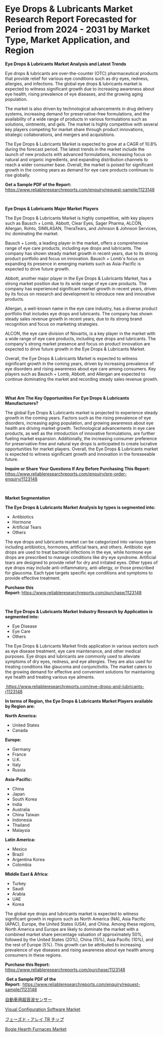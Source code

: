 <p><h1>Eye Drops & Lubricants Market Research Report Forecasted for Period from 2024 -  2031 by Market Type, Market Application, and Region</h1></p><p><strong>Eye Drops & Lubricants Market Analysis and Latest Trends</strong></p>
<p><p>Eye drops & lubricants are over-the-counter (OTC) pharmaceutical products that provide relief for various eye conditions such as dry eyes, redness, allergies, and infections. The global eye drops & lubricants market is expected to witness significant growth due to increasing awareness about eye health, rising prevalence of eye diseases, and the growing aging population.</p><p>The market is also driven by technological advancements in drug delivery systems, increasing demand for preservative-free formulations, and the availability of a wide range of products in various formulations such as solutions, ointments, and gels. The market is highly competitive with several key players competing for market share through product innovations, strategic collaborations, and mergers and acquisitions.</p><p>The Eye Drops & Lubricants Market is expected to grow at a CAGR of 10.8% during the forecast period. The latest trends in the market include the launch of new products with advanced formulations, increasing focus on natural and organic ingredients, and expanding distribution channels to reach a wider consumer base. Overall, the market is poised for significant growth in the coming years as demand for eye care products continues to rise globally.</p></p>
<p><strong>Get a Sample PDF of the Report:&nbsp;</strong> <a href="https://www.reliableresearchreports.com/enquiry/request-sample/1123148">https://www.reliableresearchreports.com/enquiry/request-sample/1123148</a></p>
<p>&nbsp;</p>
<p><strong>Eye Drops & Lubricants Major Market Players</strong></p>
<p><p>The Eye Drops & Lubricants Market is highly competitive, with key players such as Bausch + Lomb, Abbott, Clear Eyes, Sager Pharma, ALCON, Allergan, Rohto, SIMILASAN, TheraTears, and Johnson & Johnson Services, Inc dominating the market.</p><p>Bausch + Lomb, a leading player in the market, offers a comprehensive range of eye care products, including eye drops and lubricants. The company has shown steady market growth in recent years, due to its strong product portfolio and focus on innovation. Bausch + Lomb's focus on expanding its presence in emerging markets such as Asia-Pacific is expected to drive future growth.</p><p>Abbott, another major player in the Eye Drops & Lubricants Market, has a strong market position due to its wide range of eye care products. The company has experienced significant market growth in recent years, driven by its focus on research and development to introduce new and innovative products.</p><p>Allergan, a well-known name in the eye care industry, has a diverse product portfolio that includes eye drops and lubricants. The company has shown steady sales revenue growth in recent years, due to its strong brand recognition and focus on marketing strategies.</p><p>ALCON, the eye care division of Novartis, is a key player in the market with a wide range of eye care products, including eye drops and lubricants. The company's strong market presence and focus on product innovation are expected to drive future growth in the Eye Drops & Lubricants Market.</p><p>Overall, the Eye Drops & Lubricants Market is expected to witness significant growth in the coming years, driven by increasing prevalence of eye disorders and rising awareness about eye care among consumers.	Key players such as Bausch + Lomb, Abbott, and Allergan are expected to continue dominating the market and recording steady sales revenue growth.</p></p>
<p>&nbsp;</p>
<p><strong>What Are The Key Opportunities For Eye Drops & Lubricants Manufacturers?</strong></p>
<p><p>The global Eye Drops & Lubricants market is projected to experience steady growth in the coming years. Factors such as the rising prevalence of eye disorders, increasing aging population, and growing awareness about eye health are driving market growth. Technological advancements in eye care products, as well as the introduction of innovative formulations, are further fueling market expansion. Additionally, the increasing consumer preference for preservative-free and natural eye drops is anticipated to create lucrative opportunities for market players. Overall, the Eye Drops & Lubricants market is expected to witness significant growth and innovation in the foreseeable future.</p></p>
<p><strong>Inquire or Share Your Questions If Any Before Purchasing This Report:</strong> <a href="https://www.reliableresearchreports.com/enquiry/pre-order-enquiry/1123148">https://www.reliableresearchreports.com/enquiry/pre-order-enquiry/1123148</a></p>
<p>&nbsp;</p>
<p><strong>Market Segmentation</strong></p>
<p><strong>The Eye Drops & Lubricants Market Analysis by types is segmented into:</strong></p>
<p><ul><li>Antibiotics</li><li>Hormone</li><li>Artificial Tears</li><li>Others</li></ul></p>
<p><p>The eye drops and lubricants market can be categorized into various types including antibiotics, hormones, artificial tears, and others. Antibiotic eye drops are used to treat bacterial infections in the eye, while hormone eye drops are prescribed to manage conditions like dry eye syndrome. Artificial tears are designed to provide relief for dry and irritated eyes. Other types of eye drops may include anti-inflammatory, anti-allergy, or those prescribed for glaucoma. Each type targets specific eye conditions and symptoms to provide effective treatment.</p></p>
<p><strong>Purchase this Report:&nbsp;</strong><a href="https://www.reliableresearchreports.com/purchase/1123148">https://www.reliableresearchreports.com/purchase/1123148</a></p>
<p>&nbsp;</p>
<p><strong>The Eye Drops & Lubricants Market Industry Research by Application is segmented into:</strong></p>
<p><ul><li>Eye Disease</li><li>Eye Care</li><li>Others</li></ul></p>
<p><p>The Eye Drops & Lubricants Market finds application in various sectors such as eye disease treatment, eye care maintenance, and other medical purposes. Eye drops and lubricants are commonly used to alleviate symptoms of dry eyes, redness, and eye allergies. They are also used for treating conditions like glaucoma and conjunctivitis. The market caters to the growing demand for effective and convenient solutions for maintaining eye health and treating various eye ailments.</p></p>
<p><a href="https://www.reliableresearchreports.com/eye-drops-and-lubricants-r1123148">&nbsp;https://www.reliableresearchreports.com/eye-drops-and-lubricants-r1123148</a></p>
<p><strong>In terms of Region, the Eye Drops & Lubricants Market Players available by Region are:</strong></p>
<p>
    <p> <strong> North America: </strong>
        <ul>
            <li>United States</li>
            <li>Canada</li>
        </ul>
        </p> 
    <p> <strong> Europe: </strong>
        <ul>
            <li>Germany</li>
            <li>France</li>
            <li>U.K.</li>
            <li>Italy</li>
            <li>Russia</li>
        </ul>
        </p> 
    <p> <strong> Asia-Pacific: </strong>
        <ul>
            <li>China</li>
            <li>Japan</li>
            <li>South Korea</li>
            <li>India</li>
            <li>Australia</li>
            <li>China Taiwan</li>
            <li>Indonesia</li>
            <li>Thailand</li>
            <li>Malaysia</li>
        </ul>
        </p> 
    <p> <strong> Latin America: </strong>
        <ul>
            <li>Mexico</li>
            <li>Brazil</li>
            <li>Argentina Korea</li>
            <li>Colombia</li>
        </ul>
        </p> 
    <p> <strong> Middle East & Africa: </strong>
        <ul>
            <li>Turkey</li>
            <li>Saudi</li>
            <li>Arabia</li>
            <li>UAE</li>
            <li>Korea</li>
        </ul>
    </p>
    </p>
<p><p>The global eye drops and lubricants market is expected to witness significant growth in regions such as North America (NA), Asia Pacific (APAC), Europe, the United States (USA), and China. Among these regions, North America and Europe are likely to dominate the market with a combined market share percentage valuation of approximately 50%, followed by the United States (20%), China (15%), Asia Pacific (10%), and the rest of Europe (5%). This growth can be attributed to increasing prevalence of eye diseases and rising awareness about eye health among consumers in these regions.</p></p>
<p><strong>Purchase this Report: </strong><a href="https://www.reliableresearchreports.com/purchase/1123148">https://www.reliableresearchreports.com/purchase/1123148</a></p>
<p>&nbsp;<strong>Get a Sample PDF of the Report:&nbsp;&nbsp;</strong><a href="https://www.reliableresearchreports.com/enquiry/request-sample/1123148">https://www.reliableresearchreports.com/enquiry/request-sample/1123148</a></p>
<p><strong></strong></p>
<p><p><a href="https://github.com/dawson566/Market-Research-Report-List-2/blob/main/6784833177200.md">自動車用超音波センサー</a></p><p><a href="https://github.com/dringals/Market-Research-Report-List-5/blob/main/visual-configuration-software-market.md">Visual Configuration Software Market</a></p><p><a href="https://github.com/DeonBoer2023/Market-Research-Report-List-2/blob/main/4323290177201.md">フェーズド・アレイ TR チップ</a></p><p><a href="https://github.com/lbird53714/Market-Research-Report-List-5/blob/main/bogie-hearth-furnaces-market.md">Bogie Hearth Furnaces Market</a></p></p>